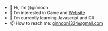 - 👋 Hi, I’m @ginnoon
- 👀 I’m interested in Game and [Website](https://ginnoon.github.io/)
- 🌱 I’m currently learning Javascript and C#
- 📫 How to reach me: ginnoon1324@gmail.com

<!---
ginnoon/ginnoon is a ✨ special ✨ repository because its `README.md` (this file) appears on your GitHub profile.
You can click the Preview link to take a look at your changes.
--->
